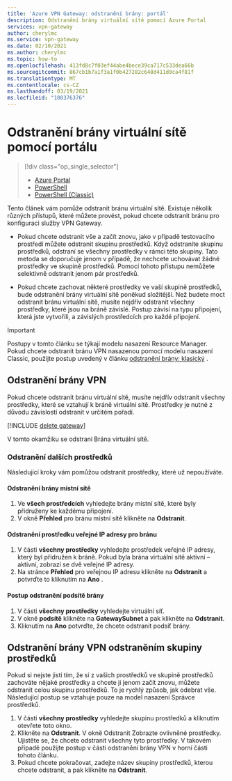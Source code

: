 ```yaml
---
title: 'Azure VPN Gateway: odstranění brány: portál'
description: Odstranění brány virtuální sítě pomocí Azure Portal
services: vpn-gateway
author: cherylmc
ms.service: vpn-gateway
ms.date: 02/10/2021
ms.author: cherylmc
ms.topic: how-to
ms.openlocfilehash: 413fd8c7f03ef44abe4bece39ca717c533dea66b
ms.sourcegitcommit: 867cb1b7a1f3a1f0b427282c648d411d0ca4f81f
ms.translationtype: MT
ms.contentlocale: cs-CZ
ms.lasthandoff: 03/19/2021
ms.locfileid: "100376376"
---
```

# <a name="delete-a-virtual-network-gateway-using-the-portal"></a>Odstranění brány virtuální sítě pomocí portálu

> [!div class="op_single_selector"]
> * [Azure Portal](vpn-gateway-delete-vnet-gateway-portal.md)
> * [PowerShell](vpn-gateway-delete-vnet-gateway-powershell.md)
> * [PowerShell (Classic)](vpn-gateway-delete-vnet-gateway-classic-powershell.md)

Tento článek vám pomůže odstranit bránu virtuální sítě. Existuje několik různých přístupů, které můžete provést, pokud chcete odstranit bránu pro konfiguraci služby VPN Gateway.

* Pokud chcete odstranit vše a začít znovu, jako v případě testovacího prostředí můžete odstranit skupinu prostředků. Když odstraníte skupinu prostředků, odstraní se všechny prostředky v rámci této skupiny. Tato metoda se doporučuje jenom v případě, že nechcete uchovávat žádné prostředky ve skupině prostředků. Pomocí tohoto přístupu nemůžete selektivně odstranit jenom pár prostředků.

* Pokud chcete zachovat některé prostředky ve vaší skupině prostředků, bude odstranění brány virtuální sítě poněkud složitější. Než budete moct odstranit bránu virtuální sítě, musíte nejdřív odstranit všechny prostředky, které jsou na bráně závislé. Postup závisí na typu připojení, která jste vytvořili, a závislých prostředcích pro každé připojení.

> [!IMPORTANT]
> Postupy v tomto článku se týkají modelu nasazení Resource Manager. Pokud chcete odstranit bránu VPN nasazenou pomocí modelu nasazení Classic, použijte postup uvedený v článku [odstranění brány: klasický](vpn-gateway-delete-vnet-gateway-classic-powershell.md) .

## <a name="delete-a-vpn-gateway"></a>Odstranění brány VPN

Pokud chcete odstranit bránu virtuální sítě, musíte nejdřív odstranit všechny prostředky, které se vztahují k bráně virtuální sítě. Prostředky je nutné z důvodu závislostí odstranit v určitém pořadí.

[!INCLUDE [delete gateway](../../includes/vpn-gateway-delete-vnet-gateway-portal-include.md)]

V tomto okamžiku se odstraní Brána virtuální sítě.

### <a name="to-delete-additional-resources"></a>Odstranění dalších prostředků

Následující kroky vám pomůžou odstranit prostředky, které už nepoužíváte.

#### <a name="to-delete-the-local-network-gateway"></a>Odstranění brány místní sítě

1. Ve **všech prostředcích** vyhledejte brány místní sítě, které byly přidruženy ke každému připojení.
1. V okně **Přehled** pro bránu místní sítě klikněte na **Odstranit**.

#### <a name="to-delete-the-public-ip-address-resource-for-the-gateway"></a>Odstranění prostředku veřejné IP adresy pro bránu

1. V části **všechny prostředky** vyhledejte prostředek veřejné IP adresy, který byl přidružen k bráně. Pokud byla brána virtuální sítě aktivní – aktivní, zobrazí se dvě veřejné IP adresy.
1. Na stránce **Přehled** pro veřejnou IP adresu klikněte na **Odstranit** a potvrďte to kliknutím na **Ano** .

#### <a name="to-delete-the-gateway-subnet"></a>Postup odstranění podsítě brány

1. V části **všechny prostředky** vyhledejte virtuální síť. 
1. V okně **podsítě** klikněte na **GatewaySubnet** a pak klikněte na **Odstranit**. 
1. Kliknutím na **Ano** potvrďte, že chcete odstranit podsíť brány.

## <a name="delete-a-vpn-gateway-by-deleting-the-resource-group"></a><a name="deleterg"></a>Odstranění brány VPN odstraněním skupiny prostředků

Pokud si nejste jisti tím, že si z vašich prostředků ve skupině prostředků zachováte nějaké prostředky a chcete ji jenom začít znovu, můžete odstranit celou skupinu prostředků. To je rychlý způsob, jak odebrat vše. Následující postup se vztahuje pouze na model nasazení Správce prostředků.

1. V části **všechny prostředky** vyhledejte skupinu prostředků a kliknutím otevřete toto okno.
1. Klikněte na **Odstranit**. V okně Odstranit Zobrazte ovlivněné prostředky. Ujistěte se, že chcete odstranit všechny tyto prostředky. V takovém případě použijte postup v části odstranění brány VPN v horní části tohoto článku.
1. Pokud chcete pokračovat, zadejte název skupiny prostředků, kterou chcete odstranit, a pak klikněte na **Odstranit**.
